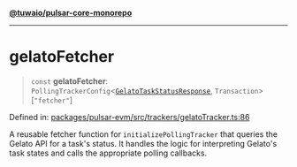 [**@tuwaio/pulsar-core-monorepo**](../../../README.md)

***

# gelatoFetcher

> `const` **gelatoFetcher**: `PollingTrackerConfig`\<[`GelatoTaskStatusResponse`](../type-aliases/GelatoTaskStatusResponse.md), `Transaction`\>\[`"fetcher"`\]

Defined in: [packages/pulsar-evm/src/trackers/gelatoTracker.ts:86](https://github.com/TuwaIO/pulsar-core/blob/e3b3acb31f38fb0ca8440f76b033c6f46b9062cd/packages/pulsar-evm/src/trackers/gelatoTracker.ts#L86)

A reusable fetcher function for `initializePollingTracker` that queries the Gelato API for a task's status.
It handles the logic for interpreting Gelato's task states and calls the appropriate polling callbacks.

